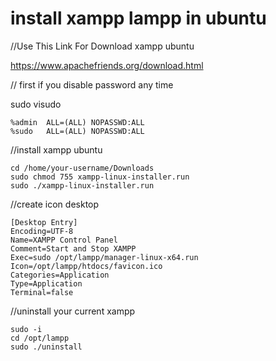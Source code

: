 # install xampp lampp in ubuntu

//Use This Link For Download xampp ubuntu

https://www.apachefriends.org/download.html


// first if you disable password any time

sudo visudo

	%admin	ALL=(ALL) NOPASSWD:ALL
	%sudo	ALL=(ALL) NOPASSWD:ALL
	


//install xampp ubuntu

	cd /home/your-username/Downloads
	sudo chmod 755 xampp-linux-installer.run
	sudo ./xampp-linux-installer.run


//create icon desktop

	[Desktop Entry]
	Encoding=UTF-8
	Name=XAMPP Control Panel
	Comment=Start and Stop XAMPP
	Exec=sudo /opt/lampp/manager-linux-x64.run
	Icon=/opt/lampp/htdocs/favicon.ico
	Categories=Application
	Type=Application
	Terminal=false


//uninstall your current xampp 

	sudo -i
	cd /opt/lampp
	sudo ./uninstall
